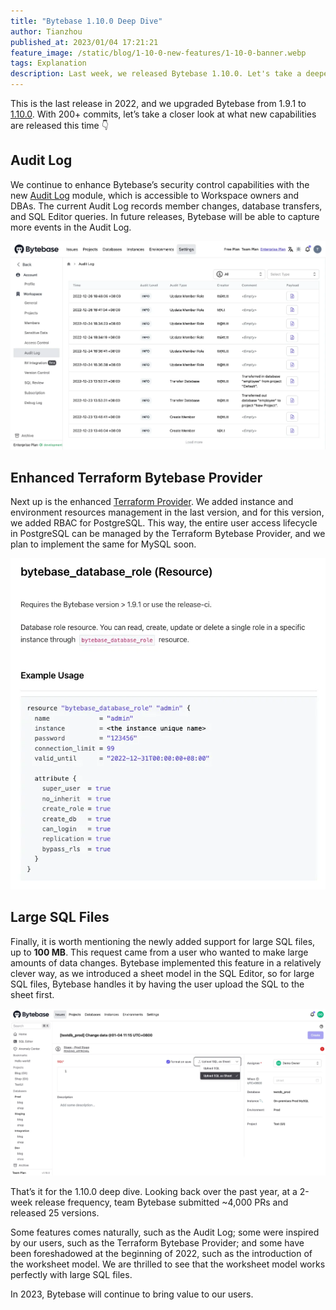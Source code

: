 ```yaml
---
title: "Bytebase 1.10.0 Deep Dive"
author: Tianzhou
published_at: 2023/01/04 17:21:21
feature_image: /static/blog/1-10-0-new-features/1-10-0-banner.webp
tags: Explanation
description: Last week, we released Bytebase 1.10.0. Let's take a deeper look into the new features - Audit Log - Terraform Provider to manage user roles in PostgreSQL - Support for large SQL files.
---
```


This is the last release in 2022, and we upgraded Bytebase from 1.9.1 to [1.10.0](/changelog/bytebase-1-10-0). With 200+ commits, let’s take a closer look at what new capabilities are released this time 👇

## Audit Log

We continue to enhance Bytebase’s security control capabilities with the new [Audit Log](/docs/administration/audit-log) module, which is accessible to Workspace owners and DBAs. The current Audit Log records member changes, database transfers, and SQL Editor queries. In future releases, Bytebase will be able to capture more events in the Audit Log.

![_](/static/blog/1-10-0-new-features/audit-log.webp)

## Enhanced Terraform Bytebase Provider

Next up is the enhanced [Terraform Provider](https://registry.terraform.io/providers/bytebase/bytebase/latest/docs/resources/database_role). We added instance and environment resources management in the last version, and for this version, we added RBAC for PostgreSQL. This way, the entire user access lifecycle in PostgreSQL can be managed by the Terraform Bytebase Provider, and we plan to implement the same for MySQL soon.

![_](/static/blog/1-10-0-new-features/terraform-provider-role.webp)

## Large SQL Files

Finally, it is worth mentioning the newly added support for large SQL files, up to **100 MB**. This request came from a user who wanted to make large amounts of data changes. Bytebase implemented this feature in a relatively clever way, as we introduced a sheet model in the SQL Editor, so for large SQL files, Bytebase handles it by having the user upload the SQL  to the sheet first.

![_](/static/blog/1-10-0-new-features/upload-sql-sheet.webp)

That’s it for the 1.10.0 deep dive. Looking back over the past year, at a 2-week release frequency, team Bytebase submitted ~4,000 PRs and released 25 versions.

Some features comes naturally, such as the Audit Log; some were inspired by our users, such as the Terraform Bytebase Provider; and some have been foreshadowed at the beginning of 2022, such as the introduction of the worksheet model. We are thrilled to see that the worksheet model works perfectly with large SQL files.

In 2023, Bytebase will continue to bring value to our users.